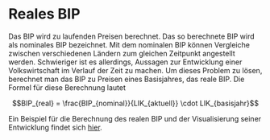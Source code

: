 # Reales BIP

Das BIP wird zu laufenden Preisen berechnet. Das so berechnete BIP wird
als nominales BIP bezeichnet. Mit dem nominalen BIP können Vergleiche
zwischen verschiedenen Ländern zum gleichen Zeitpunkt angestellt werden.
Schwieriger ist es allerdings, Aussagen zur Entwicklung einer
Volkswirtschaft im Verlauf der Zeit zu machen. Um dieses Problem zu
lösen, berechnet man das BIP zu Preisen eines Basisjahres, das reale
BIP. Die Formel für diese Berechnung lautet

$$BIP_{real} = \frac{BIP_{nominal}}{LIK_{aktuell}} \cdot
LIK_{basisjahr}$$

Ein Beispiel für die Berechnung des realen BIP und der Visualisierung
seiner Entwicklung findet sich [hier](relaes_bip_entwicklung.ipynb).
